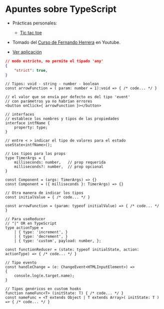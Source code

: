 # Apuntes sobre TypeScript

- Prácticas personales:
    - [Tic tac toe](https://tictactoe-ts-react-lazodev.netlify.app/)

- Tomado del [Curso de Fernando Herrera](https://www.youtube.com/playlist?list=PLCKuOXG0bPi26-eawizqyLOgM7j66H_4M) en Youtube.
- [Ver aplicación](https://typescript-react-lazodev.netlify.app/)

```json
// modo estricto, no permite el tipado 'any'
{
    "strict": true,
}
```

```tsx
// Tipos: void - string - number - boolean
const arrowFunction = ( param: number = 1):void => { /* code... */ }

// el valor que se envía por defecto es del tipo 'event'
// con parámetros ya no habrían errores
<button onClick={ arrowFunction }></button>

// interfaces
// establece los nombres y tipos de las propiedades
interface intfName {
    property: type;
}

// entre < > indicar el tipo de valores para el estado
useState<intfName>();

// Los tipos para las props
type TimerArgs = {
    milliseconds: number,	// prop requerida
    milliseconds?: number,	// prop opcional
}

const Component = (args: TimerArgs) => {}
const Component = ({ milliseconds }: TimerArgs) => {}

// Otra manera de indicar los tipos
const initialValue = { /* code... */ }

const arrowFunction = (param: typeof initialValue) => { /* code... */ }

// Para useReducer
// "|" OR en TypeScript
type actionType =
	| { type: 'increment', }
	| { type: 'decrement', }
	| { type: 'custom', payload: number, };

const functionReducer = (state: typeof initialState, action: actionType) => { /* code... */ }

// Tipo evento
const handleChange = (e: ChangeEvent<HTMLInputElement>) =>
{
    console.log(e.target.name);
}

// Tipos genéricos en custom hooks
function nameFunc<T> (initState: T) { /* code... */ }
const nameFunc = <T extends Object | T extends Array>( initState: T ) => { /* code... */ }
```
